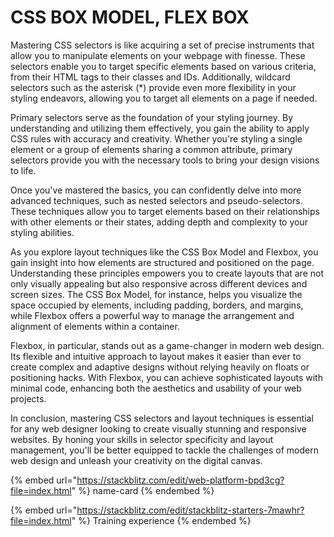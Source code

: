 # CSS BOX MODEL, FLEX BOX

Mastering CSS selectors is like acquiring a set of precise instruments that allow you to manipulate elements on your webpage with finesse. These selectors enable you to target specific elements based on various criteria, from their HTML tags to their classes and IDs. Additionally, wildcard selectors such as the asterisk (\*) provide even more flexibility in your styling endeavors, allowing you to target all elements on a page if needed.

Primary selectors serve as the foundation of your styling journey. By understanding and utilizing them effectively, you gain the ability to apply CSS rules with accuracy and creativity. Whether you're styling a single element or a group of elements sharing a common attribute, primary selectors provide you with the necessary tools to bring your design visions to life.

Once you've mastered the basics, you can confidently delve into more advanced techniques, such as nested selectors and pseudo-selectors. These techniques allow you to target elements based on their relationships with other elements or their states, adding depth and complexity to your styling abilities.

As you explore layout techniques like the CSS Box Model and Flexbox, you gain insight into how elements are structured and positioned on the page. Understanding these principles empowers you to create layouts that are not only visually appealing but also responsive across different devices and screen sizes. The CSS Box Model, for instance, helps you visualize the space occupied by elements, including padding, borders, and margins, while Flexbox offers a powerful way to manage the arrangement and alignment of elements within a container.

Flexbox, in particular, stands out as a game-changer in modern web design. Its flexible and intuitive approach to layout makes it easier than ever to create complex and adaptive designs without relying heavily on floats or positioning hacks. With Flexbox, you can achieve sophisticated layouts with minimal code, enhancing both the aesthetics and usability of your web projects.

In conclusion, mastering CSS selectors and layout techniques is essential for any web designer looking to create visually stunning and responsive websites. By honing your skills in selector specificity and layout management, you'll be better equipped to tackle the challenges of modern web design and unleash your creativity on the digital canvas.

{% embed url="https://stackblitz.com/edit/web-platform-bpd3cg?file=index.html" %}
name-card&#x20;
{% endembed %}



{% embed url="https://stackblitz.com/edit/stackblitz-starters-7mawhr?file=index.html" %}
Training experience
{% endembed %}

